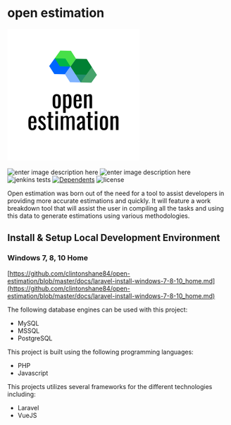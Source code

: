 
# open estimation

![logo](/public/img/open-estimation-logo.png)

![enter image description here](https://img.shields.io/github/package-json/v/clintonshane84/open-estimation/master)
![enter image description here](https://img.shields.io/jenkins/build)
![jenkins tests](https://img.shields.io/jenkins/tests?compact_message)
[![Dependents](https://poser.pugx.org/phpunit/phpunit/dependents)](//packagist.org/packages/phpunit/phpunit)
![license](https://img.shields.io/github/license/clintonshane84/open-estimation)

Open estimation was born out of the need for a tool to assist developers in providing more accurate estimations and quickly. It will feature a work breakdown tool that will assist the user in compiling all the tasks and using this data to generate estimations using various methodologies.

## Install & Setup Local Development Environment

### Windows 7, 8, 10 Home

[https://github.com/clintonshane84/open-estimation/blob/master/docs/laravel-install-windows-7-8-10_home.md](https://github.com/clintonshane84/open-estimation/blob/master/docs/laravel-install-windows-7-8-10_home.md)

The following database engines can be used with this project:

- MySQL
- MSSQL
- PostgreSQL

This project is built using the following programming languages:

- PHP
- Javascript

This projects utilizes several frameworks for the different technologies including:

- Laravel
- VueJS
